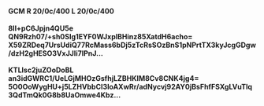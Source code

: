 #### GCM R 20/0c/400 L 20/0c/400
**8lI+pC6Jpjn4QU5e**<br/>**QN9Rzh07/+sh0SIg1EYF0WJxplBHinz85XatdH6acho=**<br/>**X59ZRDeq7UrsUdiQ77RcMass6bDj5zTcRsSOzBnS1pNPrtTX3kyJcgGDgw/dzH2gHESO3VxJJIi7lPnJ...**<br/><br/>
**KTLlsc2juZOoDoBL**<br/>**an3idGWRC1/UeLGjMHOzGsfhjLZBHKIM8Cv8CNK4jg4=**<br/>**5O0OoWygHU+j5LZHVbbCI3loAXwRr/adNycvj92AY0jBsFhfFSXgLVuTlq3QdTmQk0G8b8UaOmwe4Kbz...**